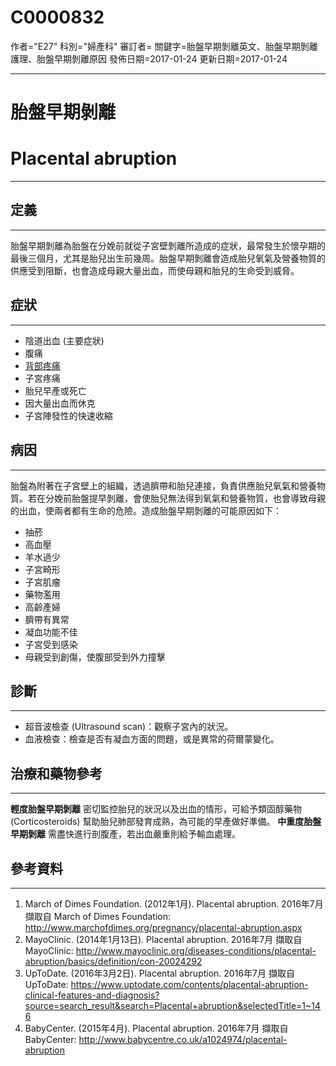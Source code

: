 # C0000832
作者="E27"
科別="婦產科"
審訂者=
關鍵字=胎盤早期剝離英文、胎盤早期剝離護理、胎盤早期剝離原因
發佈日期=2017-01-24
更新日期=2017-01-24

----------
# 胎盤早期剝離
# Placental abruption
----------
## 定義
----------

胎盤早期剝離為胎盤在分娩前就從子宮壁剝離所造成的症狀，最常發生於懷孕期的最後三個月，尤其是胎兒出生前幾周。胎盤早期剝離會造成胎兒氧氣及營養物質的供應受到阻斷，也會造成母親大量出血，而使母親和胎兒的生命受到威脅。

## 症狀
----------
- 陰道出血 (主要症狀)
- 腹痛
- [背部疼痛](C0004604)
- 子宮疼痛
- 胎兒早產或死亡
- 因大量出血而休克
- 子宮陣發性的快速收縮
## 病因
----------

胎盤為附著在子宮壁上的組織，透過臍帶和胎兒連接，負責供應胎兒氧氣和營養物質。若在分娩前胎盤提早剝離，會使胎兒無法得到氧氣和營養物質，也會導致母親的出血，使兩者都有生命的危險。造成胎盤早期剝離的可能原因如下：

- 抽菸
- 高血壓
- 羊水過少
- 子宮畸形
- 子宮肌瘤
- 藥物濫用
- 高齡產婦
- 臍帶有異常
- 凝血功能不佳
- 子宮受到感染
- 母親受到創傷，使腹部受到外力撞擊
## 診斷
----------
- 超音波檢查 (Ultrasound scan)：觀察子宮內的狀況。
- 血液檢查：檢查是否有凝血方面的問題，或是異常的荷爾蒙變化。
## 治療和藥物參考
----------

**輕度********胎盤早期剝離******
密切監控胎兒的狀況以及出血的情形，可給予類固醇藥物 (Corticosteroids) 幫助胎兒肺部發育成熟，為可能的早產做好準備。
**中重度********胎盤早期剝離******
需盡快進行剖腹產，若出血嚴重則給予輸血處理。

## 參考資料
----------
1. March of Dimes Foundation. (2012年1月). Placental abruption. 2016年7月 擷取自 March of Dimes Foundation: http://www.marchofdimes.org/pregnancy/placental-abruption.aspx
2. MayoClinic. (2014年1月13日). Placental abruption. 2016年7月 擷取自 MayoClinic: http://www.mayoclinic.org/diseases-conditions/placental-abruption/basics/definition/con-20024292
3. UpToDate. (2016年3月2日). Placental abruption. 2016年7月 擷取自 UpToDate: https://www.uptodate.com/contents/placental-abruption-clinical-features-and-diagnosis?source=search_result&search=Placental+abruption&selectedTitle=1~146
4. BabyCenter. (2015年4月). Placental abruption. 2016年7月 擷取自 BabyCenter: http://www.babycentre.co.uk/a1024974/placental-abruption






